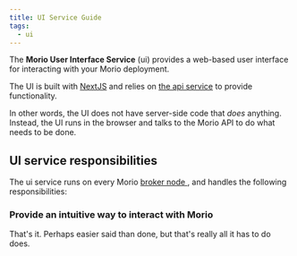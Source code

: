 ```yaml
---
title: UI Service Guide
tags:
  - ui
---
```


The **Morio User Interface Service** (ui) provides a web-based
user interface for interacting with your Morio deployment.

The UI is built with [NextJS](https://nextjs.org/) and relies on
[the api service](/docs/guides/services/api) to provide functionality.

In other words, the UI does not have server-side code that _does_
anything. Instead, the UI runs in the browser and talks to the Morio API
to do what needs to be done.

## UI service responsibilities

The ui service runs on every Morio [broker node
](/docs/reference/terminology/broker-node/), and handles the following
responsibilities:

### Provide an intuitive way to interact with Morio

That's it. Perhaps easier said than done, but that's really all it has to do does.

